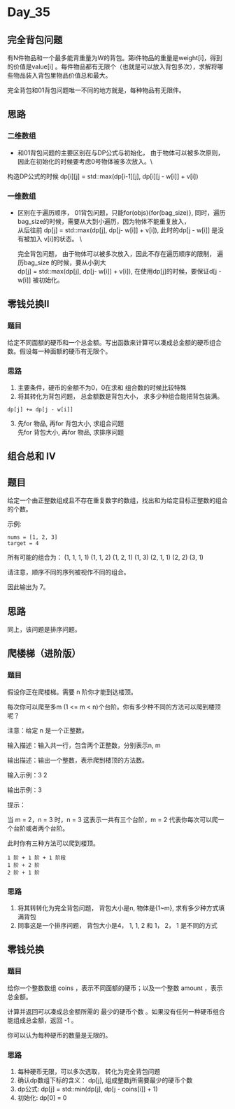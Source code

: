 # Day_35

## 完全背包问题

有N件物品和一个最多能背重量为W的背包。第i件物品的重量是weight[i]，得到的价值是value[i] 。每件物品都有无限个（也就是可以放入背包多次），求解将哪些物品装入背包里物品价值总和最大。

完全背包和01背包问题唯一不同的地方就是，每种物品有无限件。

## 思路

### 二维数组

* 和01背包问题的主要区别在与DP公式与初始化， 由于物体可以被多次原则，因此在初始化的时候要考虑0号物体被多次放入。\ 

构造DP公式的时候 dp[i][j] = std::max(dp[i-1][j], dp[i][j - w[i]] + v[i])

### 一维数组

* 区别在于遍历顺序，
    01背包问题，只能for(objs){for(bag_size)}, 同时，遍历bag_size的时候，需要从大到小遍历，因为物体不能重复放入，\
    从后往前 dp[j] = std::max(dp[j], dp[j- w[i]] + v[i]), 此时的dp[j - w[i]] 是没有被加入 v[i]的状态。 \

    完全背包问题， 由于物体可以被多次放入，因此不存在遍历顺序的限制， 遍历bag_size 的时候，要从小到大 \
    dp[j] = std::max(dp[j], dp[j- w[i]] + v[i]), 在使用dp[j]的时候，要保证d[j - w[i]] 被初始化。

## 零钱兑换II

### 题目

给定不同面额的硬币和一个总金额。写出函数来计算可以凑成总金额的硬币组合数。假设每一种面额的硬币有无限个。

### 思路

1. 主要条件，硬币的金额不为0，0在求和 组合数的时候比较特殊
2. 将其转化为背包问题， 总金额数是背包大小， 求多少种组合能把背包装满。

```
dp[j] += dp[j - w[i]]

```
3. 先for 物品, 再for 背包大小, 求组合问题 \
   先for 背包大小, 再for 物品, 求排序问题

## 组合总和 Ⅳ

## 题目

给定一个由正整数组成且不存在重复数字的数组，找出和为给定目标正整数的组合的个数。

示例:

    nums = [1, 2, 3]
    target = 4

所有可能的组合为： (1, 1, 1, 1) (1, 1, 2) (1, 2, 1) (1, 3) (2, 1, 1) (2, 2) (3, 1)

请注意，顺序不同的序列被视作不同的组合。

因此输出为 7。

## 思路

同上，该问题是排序问题。


##  爬楼梯（进阶版）

### 题目

假设你正在爬楼梯。需要 n 阶你才能到达楼顶。

每次你可以爬至多m (1 <= m < n)个台阶。你有多少种不同的方法可以爬到楼顶呢？

注意：给定 n 是一个正整数。

输入描述：输入共一行，包含两个正整数，分别表示n, m

输出描述：输出一个整数，表示爬到楼顶的方法数。

输入示例：3 2

输出示例：3

提示：

当 m = 2，n = 3 时，n = 3 这表示一共有三个台阶，m = 2 代表你每次可以爬一个台阶或者两个台阶。

此时你有三种方法可以爬到楼顶。

    1 阶 + 1 阶 + 1 阶段
    1 阶 + 2 阶
    2 阶 + 1 阶

### 思路

1. 将其转转化为完全背包问题， 背包大小是n, 物体是{1~m}, 求有多少种方式填满背包
2. 同事这是一个排序问题， 背包大小是4，  1, 1, 2 和 1， 2， 1 是不同的方式

## 零钱兑换

### 题目

给你一个整数数组 coins ，表示不同面额的硬币；以及一个整数 amount ，表示总金额。

计算并返回可以凑成总金额所需的 最少的硬币个数 。如果没有任何一种硬币组合能组成总金额，返回 -1 。

你可以认为每种硬币的数量是无限的。

### 思路

1. 每种硬币无限，可以多次选取， 转化为完全背包问题 
2. 确认dp数组下标的含义： dp[j], 组成整数j所需要最少的硬币个数
3. dp公式: dp[j] = std::min(dp[j], dp[j - coins[i]] + 1)
4. 初始化: dp[0] = 0